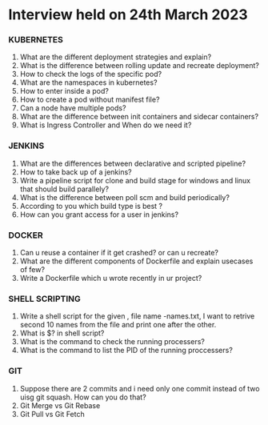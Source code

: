 # Interview held on 24th March 2023

### KUBERNETES

1. What are the different deployment strategies and explain?
2. What is the difference between rolling update and recreate deployment?
3. How to check the logs of the specific pod?
4. What are the namespaces in kubernetes?
5. How to enter inside a pod?
6. How to create a pod without manifest file?
7. Can a node have multiple pods?
8. What are the difference between init containers and sidecar containers?
9. What is Ingress Controller and When do we need it?

### JENKINS

1. What are the differences between declarative and scripted pipeline?
2. How to take back up of a jenkins?
3. Write a pipeline script for clone and build stage for windows and linux that should build parallely?
4. What is the difference between poll scm  and build periodically?
5. According to you which build type is best ?
6. How can you grant access for a user in jenkins?

### DOCKER

1. Can u reuse a container if it get crashed? or can u recreate?
2. What are the different components of Dockerfile and explain  usecases of  few?
3. Write a Dockerfile which u wrote recently in ur project?

### SHELL SCRIPTING

1. Write a shell script for the given , file name -names.txt, I want to retrive second 10 names from the file and print one after the other.
2. What is  $? in shell script?
3. What is the command to check the running processers?
4. What is the command to list the PID of the running proccessers?

### GIT
1. Suppose there are 2 commits and i need only one commit instead of two uisg git squash. How can you do that?
2. Git Merge vs Git Rebase
3. Git Pull vs Git Fetch
